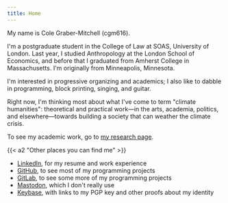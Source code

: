 ```yaml
---
title: Home
---
```


My name is Cole Graber-Mitchell (cgm616).

I'm a postgraduate student in the College of Law at SOAS, University of London.
Last year, I studied Anthropology at the London School of Economics, and before that I graduated from Amherst College in Massachusetts.
I'm originally from Minneapolis, Minnesota.

I'm interested in progressive organizing and academics; I also like to dabble in
programming, block printing, singing, and guitar.

Right now, I'm thinking most about what I've come to term "climate humanities":
theoretical and practical work—in the arts, academia, politics, and
elsewhere—towards building a society that can weather the climate crisis.

To see my academic work, go to [my research page](/research).

{{< a2 "Other places you can find me" >}}

- [LinkedIn](https://www.linkedin.com/in/cgm616), for my resume and work experience
- [GitHub](https://github.com/cgm616), to see most of my programming projects
- [GitLab](https://gitlab.com/cgm616), to see some more of my programming projects
- <a rel="me" href="https://hear-me.social/@cgm616">Mastodon</a>, which I don't really use
- [Keybase](https://keybase.io/cgm616/), with links to my PGP key and other proofs about my identity
